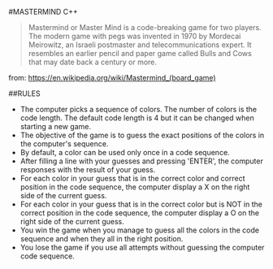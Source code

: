 #MASTERMIND C++

> Mastermind or Master Mind is a code-breaking game for two players. The modern game with pegs was invented in 1970 by Mordecai Meirowitz, an Israeli postmaster and telecommunications expert. It resembles an earlier pencil and paper game called Bulls and Cows that may date back a century or more.

from: https://en.wikipedia.org/wiki/Mastermind_(board_game)

##RULES
- The computer picks a sequence of colors. The number of colors is the code length. The default code length is 4 but it can be changed when starting a new game.
- The objective of the game is to guess the exact positions of the colors in the computer's sequence.
- By default, a color can be used only once in a code sequence.
- After filling a line with your guesses and pressing 'ENTER', the computer responses with the result of your guess.
- For each color in your guess that is in the correct color and correct position in the code sequence, the computer display a X on the right side of the current guess.
- For each color in your guess that is in the correct color but is NOT in the correct position in the code sequence, the computer display a O on the right side of the current guess.
- You win the game when you manage to guess all the colors in the code sequence and when they all in the right position.
- You lose the game if you use all attempts without guessing the computer code sequence.

